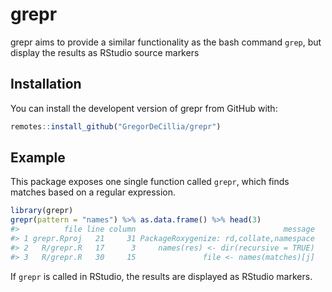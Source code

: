 
<!-- README.md is generated from README.Rmd. Please edit that file -->

# grepr

<!-- badges: start -->

<!-- badges: end -->

grepr aims to provide a similar functionality as the bash command
`grep`, but display the results as RStudio source markers

## Installation

You can install the developent version of grepr from GitHub with:

``` r
remotes::install_github("GregorDeCillia/grepr")
```

## Example

This package exposes one single function called `grepr`, which finds
matches based on a regular expression.

``` r
library(grepr)
grepr(pattern = "names") %>% as.data.frame() %>% head(3)
#>          file line column                                 message
#> 1 grepr.Rproj   21     31 PackageRoxygenize: rd,collate,namespace
#> 2   R/grepr.R   17      3     names(res) <- dir(recursive = TRUE)
#> 3   R/grepr.R   30     15               file <- names(matches)[j]
```

If `grepr` is called in RStudio, the results are displayed as RStudio
markers.
